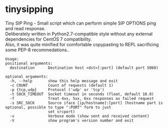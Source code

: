 # tinysipping
Tiny SIP Ping - Small script which can perform simple SIP OPTIONS ping and read 
response.  
Deliberately written in Python2.7-compatible style without any external 
dependencies for CentOS 7 compatibility.  
Also, it was quite minified for comfortable
copypasting to REPL sacrificing some PEP-8 recommedations..    

```
Usage: 
positional arguments:
  destination      Destination host <dst>[:port] (default port 5060)

optional arguments:
  -h, --help       show this help message and exit
  -c COUNT         Count of requests (default 1)
  -p {tcp,udp}     Protocol ('udp' or 'tcp')
  -t SOCK_TIMEOUT  Socket timeout in seconds (float, default 10.0)
  -f               Treat 4xx, 5xx, 6xx responses as failed request
  -s SRC_SOCK      Source iface [ip/hostname]:[port] (hostname part is optional, possible to type ":PORT" form to just
                   set srcport)
  -v               Verbose mode (show sent and received content)
  -V               show program's version number and exit
```
